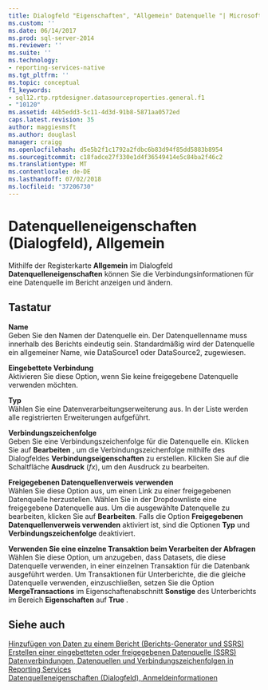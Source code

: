 ```yaml
---
title: Dialogfeld "Eigenschaften", "Allgemein" Datenquelle "| Microsoft-Dokumentation
ms.custom: ''
ms.date: 06/14/2017
ms.prod: sql-server-2014
ms.reviewer: ''
ms.suite: ''
ms.technology:
- reporting-services-native
ms.tgt_pltfrm: ''
ms.topic: conceptual
f1_keywords:
- sql12.rtp.rptdesigner.datasourceproperties.general.f1
- "10120"
ms.assetid: 44b5edd3-5c11-4d3d-91b8-5871aa0572ed
caps.latest.revision: 35
author: maggiesmsft
ms.author: douglasl
manager: craigg
ms.openlocfilehash: d5e5b2f1c1792a2fdbc6b83d94f85dd5883b8954
ms.sourcegitcommit: c18fadce27f330e1d4f36549414e5c84ba2f46c2
ms.translationtype: MT
ms.contentlocale: de-DE
ms.lasthandoff: 07/02/2018
ms.locfileid: "37206730"
---
```

# <a name="data-source-properties-dialog-box-general"></a>Datenquelleneigenschaften (Dialogfeld), Allgemein
  Mithilfe der Registerkarte **Allgemein** im Dialogfeld **Datenquelleneigenschaften** können Sie die Verbindungsinformationen für eine Datenquelle im Bericht anzeigen und ändern.  
  
## <a name="options"></a>Tastatur  
 **Name**  
 Geben Sie den Namen der Datenquelle ein. Der Datenquellenname muss innerhalb des Berichts eindeutig sein. Standardmäßig wird der Datenquelle ein allgemeiner Name, wie DataSource1 oder DataSource2, zugewiesen.  
  
 **Eingebettete Verbindung**  
 Aktivieren Sie diese Option, wenn Sie keine freigegebene Datenquelle verwenden möchten.  
  
 **Typ**  
 Wählen Sie eine Datenverarbeitungserweiterung aus. In der Liste werden alle registrierten Erweiterungen aufgeführt.  
  
 **Verbindungszeichenfolge**  
 Geben Sie eine Verbindungszeichenfolge für die Datenquelle ein. Klicken Sie auf **Bearbeiten** , um die Verbindungszeichenfolge mithilfe des Dialogfeldes **Verbindungseigenschaften** zu erstellen. Klicken Sie auf die Schaltfläche **Ausdruck** (*fx*), um den Ausdruck zu bearbeiten.  
  
 **Freigegebenen Datenquellenverweis verwenden**  
 Wählen Sie diese Option aus, um einen Link zu einer freigegebenen Datenquelle herzustellen. Wählen Sie in der Dropdownliste eine freigegebene Datenquelle aus. Um die ausgewählte Datenquelle zu bearbeiten, klicken Sie auf **Bearbeiten**. Falls die Option **Freigegebenen Datenquellenverweis verwenden** aktiviert ist, sind die Optionen **Typ** und **Verbindungszeichenfolge** deaktiviert.  
  
 **Verwenden Sie eine einzelne Transaktion beim Verarbeiten der Abfragen**  
 Wählen Sie diese Option, um anzugeben, dass Datasets, die diese Datenquelle verwenden, in einer einzelnen Transaktion für die Datenbank ausgeführt werden. Um Transaktionen für Unterberichte, die die gleiche Datenquelle verwenden, einzuschließen, setzen Sie die Option **MergeTransactions** im Eigenschaftenabschnitt **Sonstige** des Unterberichts im Bereich **Eigenschaften** auf **True** .  
  
## <a name="see-also"></a>Siehe auch  
 [Hinzufügen von Daten zu einem Bericht &#40;Berichts-Generator und SSRS&#41;](report-data/report-datasets-ssrs.md)   
 [Erstellen einer eingebetteten oder freigegebenen Datenquelle &#40;SSRS&#41;](../../2014/reporting-services/create-an-embedded-or-shared-data-source-ssrs.md)   
 [Datenverbindungen, Datenquellen und Verbindungszeichenfolgen in Reporting Services](../../2014/reporting-services/data-connections-data-sources-and-connection-strings-in-reporting-services.md)   
 [Datenquelleneigenschaften (Dialogfeld), Anmeldeinformationen](../../2014/reporting-services/data-source-properties-dialog-box-credentials.md)  
  
  
